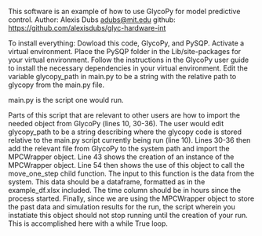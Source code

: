 This software is an example of how to use GlycoPy for model predictive control.
Author: Alexis Dubs adubs@mit.edu
github: https://github.com/alexisdubs/glyc-hardware-int


To install everything:
Dowload this code, GlycoPy, and PySQP.
Activate a virtual environment.
Place the PySQP folder in the Lib/site-packages for your virtual environment.
Follow the instructions in the GlycoPy user guide to install the necessary dependencies in your virtual environment.
Edit the variable glycopy_path in main.py to be a string with the relative path to glycopy from the main.py file.

main.py is the script one would run.

Parts of this script that are relevant to other users are how to import the needed object from GlycoPy (lines 10, 30-36). The user would edit glycopy_path to be a string describing where the glycopy code is stored relative to the main.py script currently being run (line 10). Lines 30-36 then add the relevant file from GlycoPy to the system path and import the MPCWrapper object.
Line 43 shows the creation of an instance of the MPCWrapper object.
Line 54 then shows the use of this object to call the move_one_step child function. The input to this function is the data from the system. This data should be a dataframe, formatted as in the example_df.xlsx included. The time column should be in hours since the process started.
Finally, since we are using the MPCWrapper object to store the past data and simulation results for the run, the script wherein you instatiate this object should not stop running until the creation of your run. This is accomplished here with a while True loop.